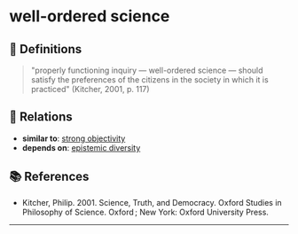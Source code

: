 # well-ordered science

## 📖 Definitions

> "properly functioning inquiry — well-ordered science — should satisfy the preferences of the citizens in the society in which it is practiced" (Kitcher, 2001, p. 117)

## 🔗 Relations

- **similar to**: [strong objectivity](./strong-objectivity.md)
- **depends on**: [epistemic diversity](./epistemic-diversity.md)

## 📚 References

- Kitcher, Philip. 2001. Science, Truth, and Democracy. Oxford Studies in Philosophy of Science. Oxford ; New York: Oxford University Press.

---

<script src="https://giscus.app/client.js"
                data-repo="natesheehan/conceptcartography"
                data-repo-id="R_kgDOPB5QiQ"
                data-category="General"
                data-category-id="DIC_kwDOPB5Qic4CsAxd"
                data-mapping="pathname"
                data-strict="0"
                data-reactions-enabled="1"
                data-emit-metadata="0"
                data-input-position="bottom"
                data-theme="catppuccin_mocha"
                data-lang="en"
                crossorigin="anonymous"
                async>
        </script>
        